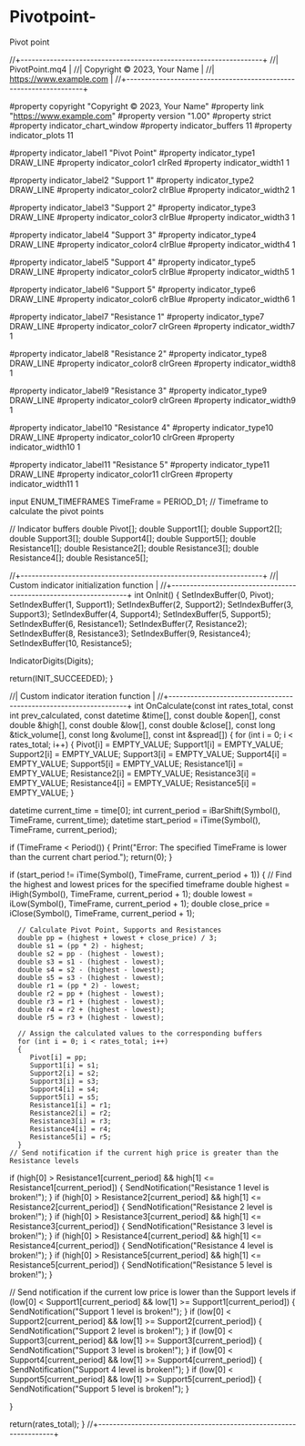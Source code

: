 # Pivotpoint-
Pivot point 

//+------------------------------------------------------------------+
//|                                                  PivotPoint.mq4  |
//|                          Copyright © 2023, Your Name             |
//|                                       https://www.example.com    |
//+------------------------------------------------------------------+

#property copyright "Copyright © 2023, Your Name"
#property link      "https://www.example.com"
#property version   "1.00"
#property strict
#property indicator_chart_window
#property indicator_buffers 11
#property indicator_plots   11

#property indicator_label1  "Pivot Point"
#property indicator_type1   DRAW_LINE
#property indicator_color1  clrRed
#property indicator_width1  1

#property indicator_label2  "Support 1"
#property indicator_type2   DRAW_LINE
#property indicator_color2  clrBlue
#property indicator_width2  1

#property indicator_label3  "Support 2"
#property indicator_type3   DRAW_LINE
#property indicator_color3  clrBlue
#property indicator_width3  1

#property indicator_label4  "Support 3"
#property indicator_type4   DRAW_LINE
#property indicator_color4  clrBlue
#property indicator_width4  1

#property indicator_label5  "Support 4"
#property indicator_type5   DRAW_LINE
#property indicator_color5  clrBlue
#property indicator_width5  1

#property indicator_label6  "Support 5"
#property indicator_type6   DRAW_LINE
#property indicator_color6  clrBlue
#property indicator_width6  1

#property indicator_label7  "Resistance 1"
#property indicator_type7   DRAW_LINE
#property indicator_color7  clrGreen
#property indicator_width7  1

#property indicator_label8  "Resistance 2"
#property indicator_type8   DRAW_LINE
#property indicator_color8  clrGreen
#property indicator_width8  1

#property indicator_label9  "Resistance 3"
#property indicator_type9   DRAW_LINE
#property indicator_color9  clrGreen
#property indicator_width9  1

#property indicator_label10 "Resistance 4"
#property indicator_type10  DRAW_LINE
#property indicator_color10 clrGreen
#property indicator_width10 1

#property indicator_label11 "Resistance 5"
#property indicator_type11  DRAW_LINE
#property indicator_color11 clrGreen
#property indicator_width11 1

input ENUM_TIMEFRAMES TimeFrame = PERIOD_D1; // Timeframe to calculate the pivot points

// Indicator buffers
double Pivot[];
double Support1[];
double Support2[];
double Support3[];
double Support4[];
double Support5[];
double Resistance1[];
double Resistance2[];
double Resistance3[];
double Resistance4[];
double Resistance5[];

//+------------------------------------------------------------------+
//| Custom indicator initialization function                         |
//+------------------------------------------------------------------+
int OnInit()
{
   SetIndexBuffer(0, Pivot);
   SetIndexBuffer(1, Support1);
   SetIndexBuffer(2, Support2);
   SetIndexBuffer(3, Support3);
   SetIndexBuffer(4, Support4);
   SetIndexBuffer(5, Support5);
   SetIndexBuffer(6, Resistance1);
   SetIndexBuffer(7, Resistance2);
   SetIndexBuffer(8, Resistance3);
   SetIndexBuffer(9, Resistance4);
   SetIndexBuffer(10, Resistance5);

   IndicatorDigits(Digits);

   return(INIT_SUCCEEDED);
}

//| Custom indicator iteration function                              |
//+------------------------------------------------------------------+
int OnCalculate(const int rates_total, const int prev_calculated, const datetime &time[], const double &open[], const double &high[], const double &low[], const double &close[], const long &tick_volume[], const long &volume[], const int &spread[])
{
   for (int i = 0; i < rates_total; i++)
   {
      Pivot[i] = EMPTY_VALUE;
      Support1[i] = EMPTY_VALUE;
      Support2[i] = EMPTY_VALUE;
      Support3[i] = EMPTY_VALUE;
      Support4[i] = EMPTY_VALUE;
      Support5[i] = EMPTY_VALUE;
      Resistance1[i] = EMPTY_VALUE;
      Resistance2[i] = EMPTY_VALUE;
      Resistance3[i] = EMPTY_VALUE;
      Resistance4[i] = EMPTY_VALUE;
      Resistance5[i] = EMPTY_VALUE;
   }

   datetime current_time = time[0];
   int current_period = iBarShift(Symbol(), TimeFrame, current_time);
   datetime start_period = iTime(Symbol(), TimeFrame, current_period);

   if (TimeFrame < Period())
   {
      Print("Error: The specified TimeFrame is lower than the current chart period.");
      return(0);
   }

   if (start_period != iTime(Symbol(), TimeFrame, current_period + 1))
   {
      // Find the highest and lowest prices for the specified timeframe
      double highest = iHigh(Symbol(), TimeFrame, current_period + 1);
      double lowest = iLow(Symbol(), TimeFrame, current_period + 1);
      double close_price = iClose(Symbol(), TimeFrame, current_period + 1);

      // Calculate Pivot Point, Supports and Resistances
      double pp = (highest + lowest + close_price) / 3;
      double s1 = (pp * 2) - highest;
      double s2 = pp - (highest - lowest);
      double s3 = s1 - (highest - lowest);
      double s4 = s2 - (highest - lowest);
      double s5 = s3 - (highest - lowest);
      double r1 = (pp * 2) - lowest;
      double r2 = pp + (highest - lowest);
      double r3 = r1 + (highest - lowest);
      double r4 = r2 + (highest - lowest);
      double r5 = r3 + (highest - lowest);

      // Assign the calculated values to the corresponding buffers
      for (int i = 0; i < rates_total; i++)
      {
         Pivot[i] = pp;
         Support1[i] = s1;
         Support2[i] = s2;
         Support3[i] = s3;
         Support4[i] = s4;
         Support5[i] = s5;
         Resistance1[i] = r1;
         Resistance2[i] = r2;
         Resistance3[i] = r3;
         Resistance4[i] = r4;
         Resistance5[i] = r5;
      }
    // Send notification if the current high price is greater than the Resistance levels
   if (high[0] > Resistance1[current_period] && high[1] <= Resistance1[current_period])
   {
      SendNotification("Resistance 1 level is broken!");
   }
   if (high[0] > Resistance2[current_period] && high[1] <= Resistance2[current_period])
   {
      SendNotification("Resistance 2 level is broken!");
   }
   if (high[0] > Resistance3[current_period] && high[1] <= Resistance3[current_period])
   {
      SendNotification("Resistance 3 level is broken!");
   }
   if (high[0] > Resistance4[current_period] && high[1] <= Resistance4[current_period])
   {
      SendNotification("Resistance 4 level is broken!");
   }
   if (high[0] > Resistance5[current_period] && high[1] <= Resistance5[current_period])
   {
      SendNotification("Resistance 5 level is broken!");
   }

   // Send notification if the current low price is lower than the Support levels
   if (low[0] < Support1[current_period] && low[1] >= Support1[current_period])
   {
      SendNotification("Support 1 level is broken!");
   }
   if (low[0] < Support2[current_period] && low[1] >= Support2[current_period])
   {
      SendNotification("Support 2 level is broken!");
   }
   if (low[0] < Support3[current_period] && low[1] >= Support3[current_period])
   {
      SendNotification("Support 3 level is broken!");
   }
   if (low[0] < Support4[current_period] && low[1] >= Support4[current_period])
   {
      SendNotification("Support 4 level is broken!");
   }
   if (low[0] < Support5[current_period] && low[1] >= Support5[current_period])
   {
      SendNotification("Support 5 level is broken!");
   }

   }

   return(rates_total);
}
//+------------------------------------------------------------------+
